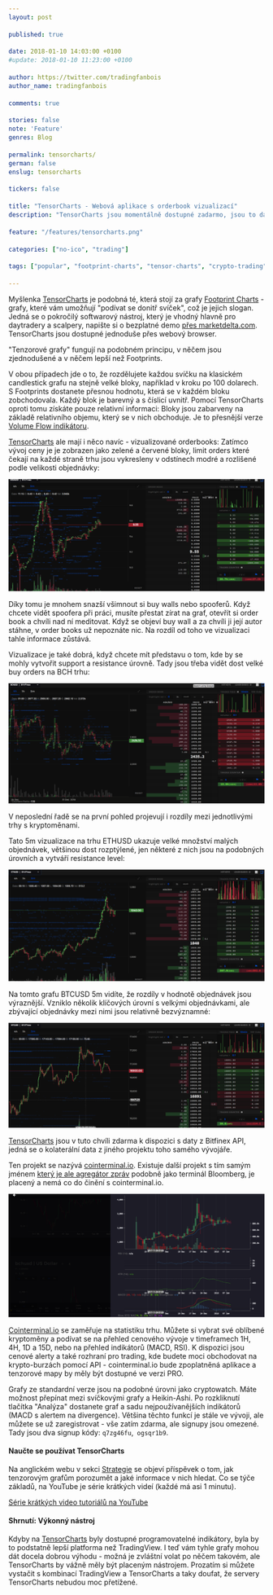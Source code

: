 ```yaml
---
layout: post

published: true

date: 2018-01-10 14:03:00 +0100
#update: 2018-01-10 11:23:00 +0100

author: https://twitter.com/tradingfanbois
author_name: tradingfanbois

comments: true

stories: false
note: 'Feature'
genres: Blog

permalink: tensorcharts/
german: false
enslug: tensorcharts

tickers: false

title: "TensorCharts - Webová aplikace s orderbook vizualizací"
description: "TensorCharts jsou momentálně dostupné zadarmo, jsou to data která jejich developer potřeboval na jiný projekt."

feature: "/features/tensorcharts.png"

categories: ["no-ico", "trading"]

tags: ["popular", "footprint-charts", "tensor-charts", "crypto-trading", "whale-watching", "altcoin-trading"]

---
```


Myšlenka [TensorCharts](https://tensorcharts.com/) je podobná té, která stojí za grafy [Footprint Charts](https://footprintchart.com/) - grafy, které vám umožňují "podívat se donitř svíček", což je jejich slogan. Jedná se o pokročilý softwarový nástroj, který je vhodný hlavně pro daytradery a scalpery, napište si o bezplatné demo [přes marketdelta.com](https://marketdelta.com/solutions/footprint-charts/). TensorCharts jsou dostupné jednoduše přes webový browser.

"Tenzorové grafy" fungují na podobném principu, v něčem jsou zjednodušené a v něčem lepší než Footprints.

V obou případech jde o to, že rozdělujete každou svíčku na klasickém candlestick grafu na stejně velké bloky, například v kroku po 100 dolarech. S Footprints dostanete přesnou hodnotu, která se v každém bloku zobchodovala. Každý blok je barevný a s číslicí uvnitř. Pomocí TensorCharts oproti tomu získáte pouze relativní informaci: Bloky jsou zabarveny na základě relativního objemu, který se v nich obchoduje. Je to přesnější verze [Volume Flow indikátoru](https://www.tradingview.com/script/EHTKtnIt-ST-Volume-Flow-v6/).

[TensorCharts](https://tensorcharts.com/) ale mají i něco navíc - vizualizované orderbooks: Zatímco vývoj ceny je je zobrazen jako zelené a červené bloky, limit orders které čekají na každé straně trhu jsou vykresleny v odstínech modré a rozlišené podle velikosti objednávky:

![](/features/tensor/tensor5.png)

Díky tomu je mnohem snazší všimnout si buy walls nebo spooferů. Když chcete vidět spoofera při práci, musíte přestat zírat na graf, otevřít si order book a chvíli nad ní meditovat. Když se objeví buy wall a za chvíli ji její autor stáhne, v order books už nepoznáte nic. Na rozdíl od toho ve vizualizaci tahle informace zůstává.

Vizualizace je také dobrá, když chcete mít představu o tom, kde by se mohly vytvořit support a resistance úrovně. Tady jsou třeba vidět dost velké buy orders na BCH trhu:

![](/features/tensor/tensor4.png)

V neposlední řadě se na první pohled projevují i ​​rozdíly mezi jednotlivými trhy s kryptoměnami.

Tato 5m vizualizace na trhu ETHUSD ukazuje velké množství malých objednávek, většinou dost rozptýlené, jen některé z nich jsou na podobných úrovních a vytváří resistance level:

![](/features/tensor/tensor9.png)

Na tomto grafu BTCUSD 5m vidíte, že rozdíly v hodnotě objednávek jsou výraznější. Vzniklo několik klíčových úrovní s velkými objednávkami, ale zbývající objednávky mezi nimi jsou relativně bezvýznamné:

![](/features/tensor/tensor7.png)


[TensorCharts](https://tensorcharts.com/) jsou v tuto chvíli zdarma k dispozici s daty z Bitfinex API, jedná se o kolaterální data z jiného projektu toho samého vývojáře.

Ten projekt se nazývá [cointerminal.io](https://cointerminal.io/). Existuje další projekt s tím samým jménem [který je ale agregátor zpráv](https://site.cointerminal.co/) podobně jako terminál Bloomberg, je placený a nemá co do činění s cointerminal.io.

![](/features/cointerminal.png)

[Cointerminal.io](https://cointerminal.io/) se zaměřuje na statistiku trhu. Můžete si vybrat své oblíbené kryptoměny a podívat se na přehled cenového vývoje v timeframech 1H, 4H, 1D a 15D, nebo na přehled indikátorů (MACD, RSI). K dispozici jsou cenové alerty a také rozhraní pro trading, kde budete moci obchodovat na krypto-burzách pomocí API - cointerminal.io bude zpoplatněná aplikace a tenzorové mapy by měly být dostupné ve verzi PRO.

Grafy ze standardní verze jsou na podobné úrovni jako cryptowatch. Máte možnost přepínat mezi svíčkovými grafy a Heikin-Ashi. Po rozkliknutí tlačítka "Analýza" dostanete graf a sadu nejpoužívanějších indikátorů (MACD s alertem na divergence). Většina těchto funkcí je stále ve vývoji, ale můžete se už zaregistrovat - vše zatím zdarma, ale signupy jsou omezené. Tady jsou dva signup kódy: `q7zg46fu`,` ogsqr1b9`.

#### Naučte se používat TensorCharts

Na anglickém webu v sekci [Strategie](https://www.altcointrading.net/strategy/) se objeví příspěvek o tom, jak tenzorovým grafům porozumět a jaké informace v nich hledat. Co se týče základů, na YouTube je série krátkých videí (každé má asi 1 minutu).

[Série krátkých video tutoriálů na YouTube](https://www.youtube.com/watch?v=YZCUMtV8rBU&list=PLV2igM-bP06wcjn5J2Msu9nI3VYhvhu6T)


#### Shrnutí: Výkonný nástroj

Kdyby na [TensorCharts](https://tensorcharts.com/) byly dostupné programovatelné indikátory, byla by to podstatně lepší platforma než TradingView. I teď vám tyhle grafy mohou dát docela dobrou výhodu - možná je zvláštní volat po něčem takovém, ale TensorCharts by vážně měly být placeným nástrojem. Prozatím si můžete vystačit s kombinací TradingView a TensorCharts a taky doufat, že servery TensorCharts nebudou moc přetížené.
